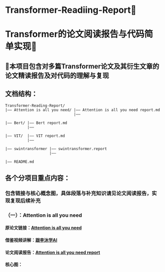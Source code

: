 # Transformer-Readiing-Report🎉
# Transformer的论文阅读报告与代码简单实现🎉
## 🎄本项目包含对多篇Transformer论文及其衍生文章的论文精读报告及对代码的理解与复现

## 文档结构：
```
Transformer-Reading-Report/
|—— Attention is all you need/ |—— Attention is all you need report.md
                               |——

|—— Bert/ |—— Bert report.md
          |——

|—— VIT/  |—— VIT report.md
          |——

|—— swintransformer |—— swintransformer.report
                    |——

|—— README.md         
```
## 各个分项目重点内容：
### 包含链接与核心概念图，具体段落与补充知识请见论文阅读报告，实现复现后续补充
### （一）：Attention is all you need
#### 原论文链接：[Attention is all you need](https://arxiv.org/abs/1706.03762)
#### 借鉴视频讲解：[跟李沐学AI](https://www.bilibili.com/video/BV1pu411o7BE/?spm_id_from=333.999.0.0&vd_source=6e22f74cbbb0cdf9444235d6ad11aabf)
#### 论文阅读报告：[Attention is all you need report](url)

#### 核心图：


